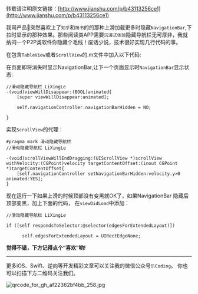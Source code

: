 转载请注明原文链接：[http://www.jianshu.com/p/b43113256ce1](http://www.jianshu.com/p/b43113256ce1)

我司产品🐶突然喜欢上了`知乎`和`简书`的的那种上滑加载更多时隐藏`NavigationBar`,下拉时显示的那种效果。那些阅读类APP需要`沉浸式体验`隐藏导航栏无可厚非，我就纳闷一个P2P类软件你隐藏个毛线！废话少说，技术很好实现几行代码的事。

在包含`TableView`或者`ScrollView`的.m文件中加入以下代码:

在页面即将消失时显示NavigationBar,让下一个页面显示时`NavigationBar`显示状态:


	//滑动隐藏导航栏 LiXingLe
	-(void)viewWillDisappear:(BOOL)animated{
	    [super viewWillDisappear:animated];
	
	    self.navigationController.navigationBarHidden = NO;
	
	}


实现`ScrollView`的代理：


	#pragma mark 滑动隐藏导航栏
	//滑动隐藏导航栏 LiXingLe
	
	-(void)scrollViewWillEndDragging:(UIScrollView *)scrollView withVelocity:(CGPoint)velocity targetContentOffset:(inout CGPoint *)targetContentOffset{
	    [self.navigationController setNavigationBarHidden:velocity.y>0 animated:YES];
	}

现在运行一下如果上滑的时候顶部没有变黑就OK了，如果NavigationBar 隐藏后顶部变黑，加上下面的代码，
在`viewDidLoad`中添加：

	//滑动隐藏导航栏 LiXingLe
	
	if ([self respondsToSelector:@selector(edgesForExtendedLayout)])
	
	      self.edgesForExtendedLayout = UIRectEdgeNone;



**觉得不错，下方记得点个“喜欢”哟!**

---
更多iOS、Swift、逆向等开发精彩文章可以关注我的微信公众号`乐Coding`。
你也可以扫描下方二维码关注我们。


![qrcode_for_gh_af22362bf4bb_258.jpg](http://upload-images.jianshu.io/upload_images/1159872-fc0ea2c48064eb49.jpg?imageMogr2/auto-orient/strip%7CimageView2/2/w/1240)
